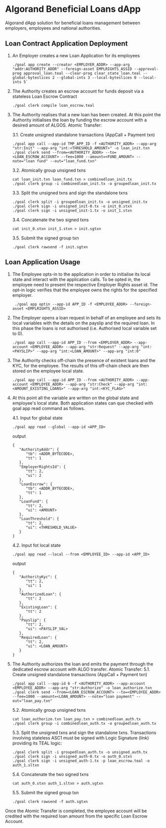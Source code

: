 # Algorand Beneficial Loans dApp

Algorand dApp solution for beneficial loans management between employers, employees and national authorities.

## Loan Contract Application Deployment

 1. An Employer creates a new Loan Application for its employees

        ./goal app create --creator <EMPLOYER_ADDR> --app-arg "addr:AUTHORITY_ADDR" --foreign-asset EMPLRIGHTS_ASSID --approval-prog approval_loan.teal --clear-prog clear_state_loan.teal --global-byteslices 2 --global-ints 3 --local-byteslices 0 --local-ints 5`

 2. The Authority creates an escrow account for funds deposit via a stateless Loan Escrow Contract

        ./goal clerk compile loan_escrow.teal
 
 3. The Authority realises that a new loan has been created. At this point the Authority initialises the loan 
    by funding the escrow account with a desired amount of ALGOS. Atomic Transfer:

    3.1. Create unsigned standalone transactions (AppCall + Payment txn)
    
        ./goal app call --app-id TMP_APP_ID -f <AUTHORITY_ADDR> --app-arg "str:Init" --app-arg "int:<THRESHOLD_AMOUNT>" -o loan_init.txn
        ./goal clerk send --from=<AUTHORITY_ADDR> --to=<LOAN_ESCROW_ACCOUNT> --fee=1000 --amount=<FUND_AMOUNT> --note="loan fund" --out="loan_fund.txn"
    
    3.2. Atomically group unsigned txns

        cat loan_init.txn loan_fund.txn > combinedloan_init.tx
        ./goal clerk group -i combinedloan_init.tx -o groupedloan_init.tx

    3.3. Split the unsigned txns and sign the standalone txns
    
        ./goal clerk split -i groupedloan_init.tx -o unsigned_init.tx
        ./goal clerk sign -i unsigned_init-0.tx -o init_0.stxn    
        ./goal clerk sign -i unsigned_init-1.tx -o init_1.stxn
 
    3.4. Concatenate the two signed txns
         
        cat init_0.stxn init_1.stxn > init.sgtxn
      
    3.5. Submit the signed group txn
        
        ./goal clerk rawsend -f init.sgtxn

## Loan Application Usage

1. The Employee opts-in to the application in order to initialise its local state and interact with the application calls.
To be opted in, the employee need to present the respective Employer Rights asset id. The opt-in logic verifies that the
    employee owns the rights for the specified employer.
    
        ./goal app optin --app-id APP_ID -f <EMPLOYEE_ADDR> --foreign-asset <EMPLRIGHTS_ASSID>

2. The Employer opens a loan request in behalf of an employee and sets its local variables with the details on the payslip
and the required loan. In this phase the loans is not authorised (i.e. Authorised local variable set to 0).
   
       ./goal app call --app-id APP_ID --from <EMPLOYER_ADDR> --app-account <EMPLOYEE_ADDR> --app-arg "str:Request" --app-arg "int:<PAYSLIP>" --app-arg "int:<LOAN_AMOUNT>" --app-arg "int:0"

3. The Authority checks off-chain the presence of existent loans and the KYC, for the employee. The results of this off-chain
check are then stored on the employee local state.
   
       ./goal app call --app-id APP_ID --from <AUTHORITY_ADDR> --app-account <EMPLOYEE_ADDR> --app-arg "str:Check" --app-arg "int:<AMOUNT_EXISTING_LOANS>" --app-arg "int:<KYC_FLAG>"
   
4. At this point all the variable are written on the global state and employee's local state.
Both application states can que checked with goal app read command as follows.
   
   4.1. Input for global state
       
       ./goal app read --global --app-id <APP_ID>
   output

       {
          "AuthorityAddr": {
             "tb": <ADDR_BYTECODE>,
             "tt": 1
          },
          "EmployerRightsId": {
             "tt": 2,
             "ui": 2
          },
          "LoanEscrow": {
             "tb": <ADDR_BYTECODE>,
             "tt": 1
          },
          "LoanFund": {
             "tt": 2,
             "ui": <AMOUNT>
          },
          "LoanThreshold": {
             "tt": 2,
             "ui": <THRESHOLD_VALUE>
          }
       }

   4.2. Input fot local state

       ./goal app read --local --from <EMPLOYEE_ID> --app-id <APP_ID>

   output

       {
          "AuthorityKyc": {
             "tt": 2,
             "ui": 1
          },
          "AuthorizedLoan": {
             "tt": 2
          },
          "ExistingLoan": {
             "tt": 2
          },
          "Payslip": {
             "tt": 2,
             "ui": <PAYSLIP_VAL>
          },
          "RequiredLoan": {
             "tt": 2,
             "ui": <LOAN_AMOUNT>
          }
       }

5. The Authority authorizes the loan and emits the payment through the dedicated escrow account with ALGO transfer.
Atomic Transfer:
   5.1. Create unsigned standalone transactions (AppCall + Payment txn)
       
       ./goal app call --app-id 6 -f <AUTHORITY_ADDR> --app-account <EMPLOYEE_ADDR> --app-arg "str:Authorize" -o loan_authorize.txn   
       ./goal clerk send --from=<LOAN_ESCROW_ACCOUNT> --to=<EMPLOYEE_ADDR> --fee=1000 --amount=<LOAN_AMOUNT> --note="loan payment" --out="loan_pay.txn"

   5.2. Atomically group unsigned txns

       cat loan_authorize.txn loan_pay.txn > combinedloan_auth.tx         
       ./goal clerk group -i combinedloan_auth.tx -o groupedloan_auth.tx

   5.3. Split the unsigned txns and sign the standalone txns. Transactions involving stateless ASC1 must be signed with
Logic Signature (link) providing its TEAL logic:
    
       ./goal clerk split -i groupedloan_auth.tx -o unsigned_auth.tx
       ./goal clerk sign -i unsigned_auth-0.tx -o auth_0.stxn
       ./goal clerk sign -i unsigned_auth-1.tx -p loan_escrow.teal -o auth_1.sltxn
   
    5.4. Concatenate the two signed txns
   
       cat auth_0.stxn auth_1.sltxn > auth.sgtxn
    
    5.5. Submit the signed group txn
   
       ./goal clerk rawsend -f auth.sgtxn

Once the Atomic Transfer is completed, the employee account will be credited with the required loan amount from the specific
Loan Escrow Account.